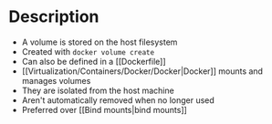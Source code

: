# Description
- A volume is stored on the host filesystem
- Created with `docker volume create`
- Can also be defined in a [[Dockerfile]]
- [[Virtualization/Containers/Docker/Docker|Docker]] mounts and manages volumes
- They are isolated from the host machine
- Aren't automatically removed when no longer used
- Preferred over [[Bind mounts|bind mounts]]